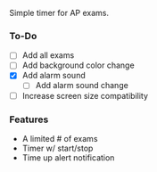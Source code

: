 Simple timer for AP exams.

### To-Do
- [ ] Add all exams
- [ ] Add background color change
- [X] Add alarm sound
    - [ ] Add alarm sound change
- [ ] Increase screen size compatibility

### Features
- A limited # of exams
- Timer w/ start/stop
- Time up alert notification
